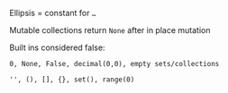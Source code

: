 Ellipsis = constant for ```…```

Mutable collections return ```None``` after in place mutation 

Built ins considered false: 

```0, None, False, decimal(0,0), empty sets/collections```

```'', (), [], {}, set(), range(0)```
